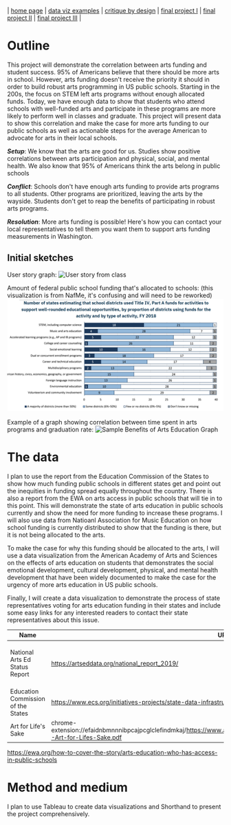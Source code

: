 | [home page](https://cmustudent.github.io/tswd-portfolio-templates/) | [data viz examples](dataviz-examples) | [critique by design](critique-by-design) | [final project I](final-project-part-one) | [final project II](final-project-part-two) | [final project III](final-project-part-three) |


# Outline
 
 This project will demonstrate the correlation between arts funding and student success. 95% of Americans believe that there should be more arts in school. However, arts funding doesn't receive the priority it should in order to build robust arts programming in US public schools. Starting in the 200s, the focus on STEM left arts programs without enough allocated funds. Today, we have enough data to show that students who attend schools with well-funded arts and participate in these programs are more likely to perform well in classes and graduate. This project will present data to show this correlation and make the case for more arts funding to our public schools as well as actionable steps for the average American to advocate for arts in their local schools. 


**_Setup_**: We know that the arts are good for us. Studies show positive correlations between arts participation and physical, social, and mental health. We also know that 95% of Americans think the arts belong in public schools

**_Conflict_**: Schools don't have enough arts funding to provide arts programs to all students. Other programs are prioritized, leaving the arts by the wayside. Students don't get to reap the benefits of participating in robust arts programs.

**_Resolution_**: More arts funding is possible! Here's how you can contact your local representatives to tell them you want them to support arts funding measurements in Washington. 


## Initial sketches
User story graph:
![](UserStory "User story from class")

Amount of federal public school funding that's allocated to schools: (this visualization is from NafMe, it's confusing and will need to be reworked)
![](NAFMI.jpg "NAfME Viz")

Example of a graph showing correlation between time spent in arts programs and graduation rate:
![](PXL_20250204_194214058.MP.jpg "Sample Benefits of Arts Education Graph")


# The data
I plan to use the report from the Education Commission of the States to show how much funding public schools in different states get and point out the inequities in funding spread equally throughout the country. There is also a report from the EWA on arts access in public schools that will tie in to this point. This will demonstrate the state of arts education in public schools currently and show the need for more funding to increase these programs. I will also use data from Natioanl Association for Music Education on how school funding is currently distributed to show that the funding is there, but it is not being allocated to the arts.

To make the case for why this funding should be allocated to the arts, I will use a data visualization from the American Academy of Arts and Sciences on the effects of arts education on students that demonstrates the social emotional development, cultural development, physical, and mental health development that have been widely documented to make the case for the urgency of more arts education in US public schools.

Finally, I will create a data visualization to demonstrate the process of state representatives voting for arts education funding in their states and include some easy links for any interested readers to contact their state representatives about this issue.


| Name | URL | Description |
|------|-----|-------------|
| National Arts Ed Status Report | https://artseddata.org/national_report_2019/ | A comprehensive report of arts education impacts and statistics |
| Education Commission of the States | https://www.ecs.org/initiatives-projects/state-data-infrastructure-project-for-arts-education/ | State by state comparison of how states use arts funding |
| Art for Life's Sake | chrome-extension://efaidnbmnnnibpcajpcglclefindmkaj/https://www.amacad.org/sites/default/files/publication/downloads/2021-Art-for-Lifes-Sake.pdf | Effects of arts access on students |


https://ewa.org/how-to-cover-the-story/arts-education-who-has-access-in-public-schools

# Method and medium 

I plan to use Tableau to create data visualizations and Shorthand to present the project comprehensively.
